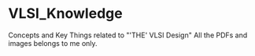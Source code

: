 # VLSI_Knowledge
Concepts and Key Things related to "'THE' VLSI Design"
All the PDFs and images belongs to me only.
